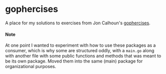 # gophercises

A place for my solutions to exercises from Jon Calhoun's [gophercises](https://gophercises.com/). 

#### Note
At one point I wanted to experiment with how to use these packages as a consumer, which is why some are structured oddly, with a `main.go` along with another file with some public functions and methods that was meant to be its own package. Moved them into the same (main) package for organizational purposes.